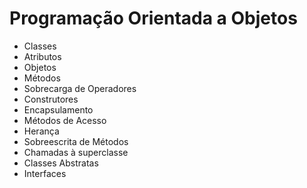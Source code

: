 # Programação Orientada a Objetos

* Classes
* Atributos
* Objetos
* Métodos
* Sobrecarga de Operadores
* Construtores
* Encapsulamento
* Métodos de Acesso
* Herança
* Sobreescrita de Métodos
* Chamadas à superclasse
* Classes Abstratas
* Interfaces